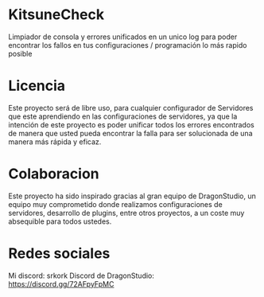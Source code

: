 # KitsuneCheck
Limpiador de consola y errores unificados en un unico log para poder encontrar los fallos en tus configuraciones / programación lo más rapido posible

# Licencia
Este proyecto será de libre uso, para cualquier configurador de Servidores que este aprendiendo en las configuraciones de servidores, ya que la intención de este proyecto es poder unificar todos los errores encontrados de manera que usted pueda encontrar la falla para ser solucionada de una manera más rápida y eficaz.

# Colaboracion
Este proyecto ha sido inspirado gracias al gran equipo de DragonStudio, un equipo muy comprometido donde realizamos configuraciones de servidores, desarrollo de plugins, entre otros proyectos, a un coste muy absequible para todos ustedes.

# Redes sociales
Mi discord: srkork
Discord de DragonStudio: https://discord.gg/72AFpyFpMC

